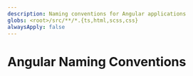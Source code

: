 ```yaml
---
description: Naming conventions for Angular applications
globs: <root>/src/**/*.{ts,html,scss,css}
alwaysApply: false
---
```


# Angular Naming Conventions

<!--
TODO: Add content for Angular naming conventions.
Follow unified schema guidelines.
-->
